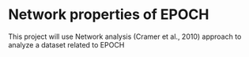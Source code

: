 # Network properties of EPOCH

This project will use Network analysis (Cramer et al., 2010) approach to analyze a dataset related to EPOCH